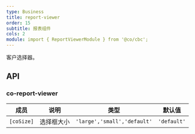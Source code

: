 ```yaml
---
type: Business
title: report-viewer
order: 15
subtitle: 报表组件
cols: 2
module: import { ReportViewerModule } from '@co/cbc';
---
```


客户选择器。

## API

### co-report-viewer

| 成员 | 说明 | 类型 | 默认值 |
|----|----|----|-----|
| `[coSize]` | 选择框大小 | `'large','small','default'` | `'default'` |
